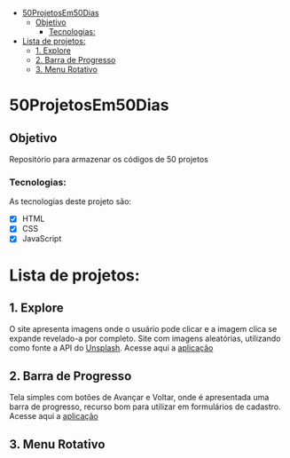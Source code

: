 - [50ProjetosEm50Dias](#50projetosem50dias)
  - [Objetivo](#objetivo)
    - [Tecnologias:](#tecnologias)
- [Lista de projetos:](#lista-de-projetos)
  - [1. Explore](#1-explore)
  - [2. Barra de Progresso](#2-barra-de-progresso)
  - [3. Menu Rotativo](#3-menu-rotativo)

# 50ProjetosEm50Dias

## Objetivo

Repositório para armazenar os códigos de 50 projetos

### Tecnologias:

As tecnologias deste projeto são:

- [x] HTML
- [x] CSS
- [x] JavaScript

# Lista de projetos:

## 1. Explore

O site apresenta imagens onde o usuário pode clicar e a imagem clica se expande revelado-a por completo.
Site com imagens aleatórias, utilizando como fonte a API do [Unsplash](https://unsplash.com/).
Acesse aqui a [aplicação](#)

## 2. Barra de Progresso

Tela simples com botões de Avançar e Voltar, onde é apresentada uma barra de progresso, recurso bom para utilizar em formulários de cadastro.
Acesse aqui a [aplicação](#)

## 3. Menu Rotativo
